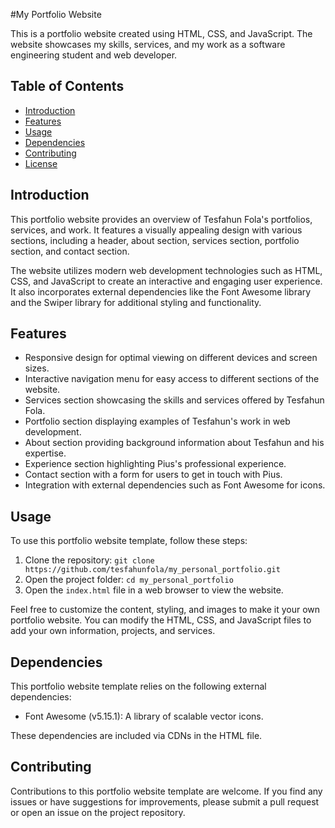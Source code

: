 #My Portfolio Website

This is a portfolio website created using HTML, CSS, and JavaScript. The website showcases my skills, services, and my work as a software engineering student and web developer.
## Table of Contents

- [Introduction](#introduction)
- [Features](#features)
- [Usage](#usage)
- [Dependencies](#dependencies)
- [Contributing](#contributing)
- [License](#license)

## Introduction

This portfolio website provides an overview of Tesfahun Fola's portfolios, services, and work. It features a visually appealing design with various sections, including a header, about section, services section, portfolio section, and contact section.

The website utilizes modern web development technologies such as HTML, CSS, and JavaScript to create an interactive and engaging user experience. It also incorporates external dependencies like the Font Awesome library and the Swiper library for additional styling and functionality.

## Features

- Responsive design for optimal viewing on different devices and screen sizes.
- Interactive navigation menu for easy access to different sections of the website.
- Services section showcasing the skills and services offered by Tesfahun Fola.
- Portfolio section displaying examples of Tesfahun's work in web development.
- About section providing background information about Tesfahun and his expertise.
- Experience section highlighting Pius's professional experience.
- Contact section with a form for users to get in touch with Pius.
- Integration with external dependencies such as Font Awesome for icons.

## Usage

To use this portfolio website template, follow these steps:

1. Clone the repository: `git clone https://github.com/tesfahunfola/my_personal_portfolio.git`
2. Open the project folder: `cd my_personal_portfolio`
3. Open the `index.html` file in a web browser to view the website.

Feel free to customize the content, styling, and images to make it your own portfolio website. You can modify the HTML, CSS, and JavaScript files to add your own information, projects, and services.

## Dependencies

This portfolio website template relies on the following external dependencies:

- Font Awesome (v5.15.1): A library of scalable vector icons.

These dependencies are included via CDNs in the HTML file.

## Contributing

Contributions to this portfolio website template are welcome. If you find any issues or have suggestions for improvements, please submit a pull request or open an issue on the project repository.
